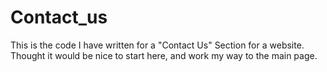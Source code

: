 # Contact_us
This is the code I have written for a "Contact Us" Section for a website. Thought it would be nice to start here, and work my way to the main page.

